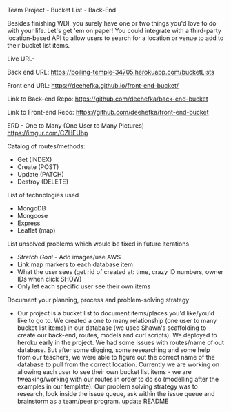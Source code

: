 Team Project - Bucket List - Back-End

Besides finishing WDI, you surely have one or two things you'd love to do with your life. Let's get 'em on paper! You could integrate with a third-party location-based API to allow users to search for a location or venue to add to their bucket list items.

Live URL-

Back end URL: https://boiling-temple-34705.herokuapp.com/bucketLists

Front end URL: https://deehefka.github.io/front-end-bucket/

Link to Back-end Repo: https://github.com/deehefka/back-end-bucket

Link to Front-end Repo: https://github.com/deehefka/front-end-bucket

ERD - One to Many (One User to Many Pictures)
https://imgur.com/CZHFUhp

Catalog of routes/methods:
- Get (INDEX)
- Create (POST)
- Update (PATCH)
- Destroy (DELETE)

List of technologies used
- MongoDB
- Mongoose
- Express
- Leaflet (map)

List unsolved problems which would be fixed in future iterations
- *Stretch Goal* - Add images/use AWS
- Link map markers to each database item
- What the user sees (get rid of created at: time, crazy ID numbers, owner IDs when click SHOW)
- Only let each specific user see their own items

Document your planning, process and problem-solving strategy

- Our project is a bucket list to document items/places you'd like/you'd like to go to. We created a one to many relationship (one user to many bucket list items) in our database (we used Shawn's scaffolding to create our back-end, routes, models and curl scripts). We deployed to heroku early in the project. We had some issues with routes/name of out database. But after some digging, some researching and some help from our teachers, we were able to figure out the correct name of the database to pull from the correct location. Currently we are working on allowing each user to see their own bucket list items - we are tweaking/working with our routes in order to do so (modelling after the examples in our template). Our problem solving strategy was to research, look inside the issue queue, ask within the issue queue and brainstorm as a team/peer program.
update README